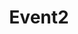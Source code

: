 ---
title: "Event2"
address: ""
postalCode: "75000"
city: "Paris"
label: "b"
when: 15/09/2019
description: ""
photos: "https://intra-science.anaisequey.com/images/stories/observations/bio-polaire%20(18).jpg"
draft: true
important: true
association: ""

---